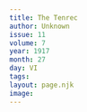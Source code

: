 ```yaml
---
title: The Tenrec
author: Unknown
issue: 11
volume: 7
year: 1917
month: 27
day: VI
tags:
layout: page.njk
image:
---
```

